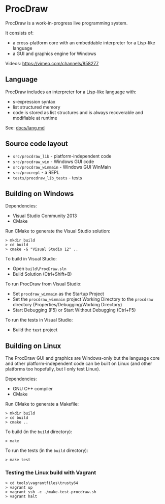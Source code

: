 ProcDraw
========

ProcDraw is a work-in-progress live programming system.

It consists of:

- a cross-platform core with an embeddable interpreter for a Lisp-like language
- a GUI and graphics engine for Windows

Videos: https://vimeo.com/channels/858277

Language
--------

ProcDraw includes an interpreter for a Lisp-like language with:

- s-expression syntax
- list structured memory
- code is stored as list structures and is always recoverable and modifiable at runtime

See: [docs/lang.md](docs/lang.md)

Source code layout
------------------

- `src/procdraw_lib` - platform-independent code
- `src/procdraw_win` - Windows GUI code
- `src/procdraw_winmain` - Windows GUI WinMain
- `src/procrepl` - a REPL
- `tests/procdraw_lib_tests` - tests

Building on Windows
-------------------

Dependencies:

- Visual Studio Community 2013
- CMake

Run CMake to generate the Visual Studio solution:

```
> mkdir build
> cd build
> cmake -G "Visual Studio 12" ..
```

To build in Visual Studio:

- Open `build\ProcDraw.sln`
- Build Solution (Ctrl+Shift+B)

To run ProcDraw from Visual Studio:

- Set `procdraw_winmain` as the Startup Project
- Set the `procdraw_winmain` project Working Directory to the `procdraw` directory (Properties/Debugging/Working Directory)
- Start Debugging (F5) or Start Without Debugging (Ctrl+F5)

To run the tests in Visual Studio:

- Build the `test` project

Building on Linux
-----------------

The ProcDraw GUI and graphics are Windows-only but the language core and other platform-independent code can be built on Linux (and other platforms too hopefully, but I only test Linux).

Dependencies:

- GNU C++ compiler
- CMake

Run CMake to generate a Makefile:

```
> mkdir build
> cd build
> cmake ..
```

To build (in the `build` directory):

```
> make
```

To run the tests (in the `build` directory):

```
> make test
```

### Testing the Linux build with Vagrant

```
> cd tools\vagrantfiles\trusty64
> vagrant up
> vagrant ssh -c ./make-test-procdraw.sh
> vagrant halt
```
